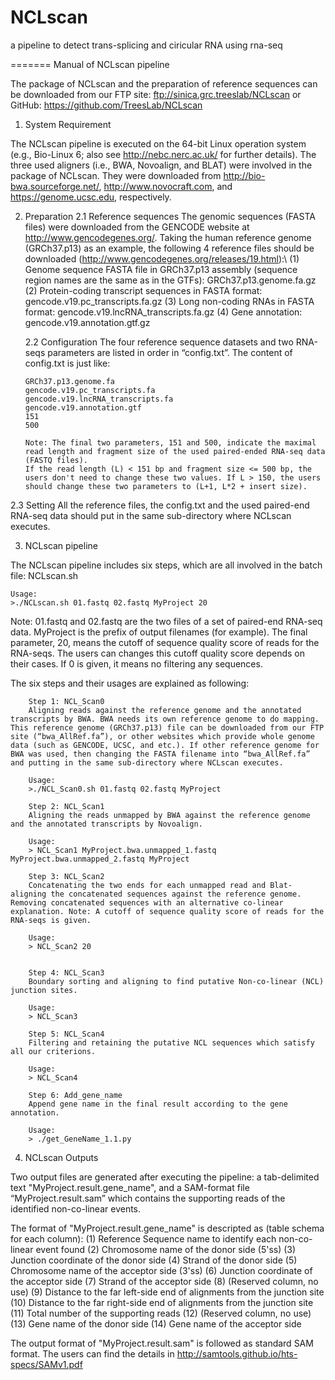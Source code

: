 NCLscan
=======

a pipeline to detect trans-splicing and ciricular RNA using rna-seq

=======
Manual of NCLscan pipeline

The package of NCLscan and the preparation of reference sequences can be downloaded from our FTP site: ftp://sinica.grc.treeslab/NCLscan or GitHub: https://github.com/TreesLab/NCLscan

1. System Requirement

The NCLscan pipeline is executed on the 64-bit Linux operation system (e.g., Bio-Linux 6; also see http://nebc.nerc.ac.uk/ for further details). The three used aligners (i.e., BWA, Novoalign, and BLAT) were involved in the package of NCLscan. They were downloaded from http://bio-bwa.sourceforge.net/, http://www.novocraft.com, and https://genome.ucsc.edu, respectively.

2. Preparation
   2.1 Reference sequences 
       The genomic sequences (FASTA files) were downloaded from the GENCODE website at http://www.gencodegenes.org/. 
       Taking the human reference genome (GRCh37.p13) as an example, the following 4 reference files should be downloaded (http://www.gencodegenes.org/releases/19.html):\\
       (1) Genome sequence FASTA file in GRCh37.p13 assembly (sequence region names are the same as in the GTFs): GRCh37.p13.genome.fa.gz
       (2) Protein-coding transcript sequences in FASTA format: gencode.v19.pc_transcripts.fa.gz
       (3) Long non-coding RNAs in FASTA format: gencode.v19.lncRNA_transcripts.fa.gz
       (4) Gene annotation: gencode.v19.annotation.gtf.gz

   2.2 Configuration 
       The four reference sequence datasets and two RNA-seqs parameters are listed in order in “config.txt”. The content of config.txt is just like:

       GRCh37.p13.genome.fa
       gencode.v19.pc_transcripts.fa
       gencode.v19.lncRNA_transcripts.fa
       gencode.v19.annotation.gtf
       151
       500

       Note: The final two parameters, 151 and 500, indicate the maximal read length and fragment size of the used paired-ended RNA-seq data (FASTQ files). 
       If the read length (L) < 151 bp and fragment size <= 500 bp, the users don't need to change these two values. If L > 150, the users should change these two parameters to (L+1, L*2 + insert size).

  2.3 Setting
      All the reference files, the config.txt and the used paired-end RNA-seq data should put in the same sub-directory where NCLscan executes.

3. NCLscan pipeline

The NCLscan pipeline includes six steps, which are all involved in the batch file: NCLscan.sh

	Usage:
	>./NCLscan.sh 01.fastq 02.fastq MyProject 20

	
Note: 01.fastq and 02.fastq are the two files of a set of paired-end RNA-seq data. MyProject is the prefix of output filenames (for example). The final parameter, 20, means the cutoff of sequence quality score of reads for the RNA-seqs. The users can changes this cutoff quality score depends on their cases. If 0 is given, it means no filtering any sequences.

The six steps and their usages are explained as following:

	
        Step 1: NCL_Scan0
        Aligning reads against the reference genome and the annotated transcripts by BWA. BWA needs its own reference genome to do mapping. This reference genome (GRCh37.p13) file can be downloaded from our FTP site (“bwa_AllRef.fa”), or other websites which provide whole genome data (such as GENCODE, UCSC, and etc.). If other reference genome for BWA was used, then changing the FASTA filename into “bwa_AllRef.fa” and putting in the same sub-directory where NCLscan executes.
	
        Usage:
        >./NCL_Scan0.sh 01.fastq 02.fastq MyProject

        Step 2: NCL_Scan1
        Aligning the reads unmapped by BWA against the reference genome and the annotated transcripts by Novoalign.

        Usage:
        > NCL_Scan1 MyProject.bwa.unmapped_1.fastq MyProject.bwa.unmapped_2.fastq MyProject

        Step 3: NCL_Scan2
        Concatenating the two ends for each unmapped read and Blat-aligning the concatenated sequences against the reference genome. Removing concatenated sequences with an alternative co-linear explanation. Note: A cutoff of sequence quality score of reads for the RNA-seqs is given. 

        Usage:
        > NCL_Scan2 20

        
        Step 4: NCL_Scan3
        Boundary sorting and aligning to find putative Non-co-linear (NCL) junction sites.

        Usage:
        > NCL_Scan3

        Step 5: NCL_Scan4
        Filtering and retaining the putative NCL sequences which satisfy all our criterions. 

        Usage:
        > NCL_Scan4

        Step 6: Add_gene_name
        Append gene name in the final result according to the gene annotation.

        Usage:
        > ./get_GeneName_1.1.py


4. NCLscan Outputs
  
Two output files are generated after executing the pipeline: a tab-delimited text "MyProject.result.gene_name", and a SAM-format file “MyProject.result.sam” which contains the supporting reads of the identified non-co-linear events.

The format of "MyProject.result.gene_name" is descripted as (table schema for each column):
(1) Reference Sequence name to identify each non-co-linear event found
(2) Chromosome name of the donor side (5'ss) 
(3) Junction coordinate of the donor side
(4) Strand of the donor side
(5) Chromosome name of the acceptor side (3'ss) 
(6) Junction coordinate of the acceptor side
(7) Strand of the acceptor side
(8) (Reserved column, no use)
(9) Distance to the far left-side end of alignments from the junction site
(10) Distance to the far right-side end of alignments from the junction site
(11) Total number of the supporting reads
(12) (Reserved column, no use)
(13) Gene name of the donor side
(14) Gene name of the acceptor side

The output format of "MyProject.result.sam" is followed as standard SAM format. The users can find the details in http://samtools.github.io/hts-specs/SAMv1.pdf
